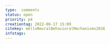 ```yaml
---
type:  comments
status: open
priority: p4
creationtag: 2022-06-17 15:09
citekey: melloNeuralBehavioralMechanisms2016
infotags:
---
```

